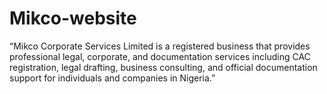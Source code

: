 # Mikco-website
“Mikco Corporate Services Limited is a registered business that provides professional legal, corporate, and documentation services including CAC registration, legal drafting, business consulting, and official documentation support for individuals and companies in Nigeria.”
